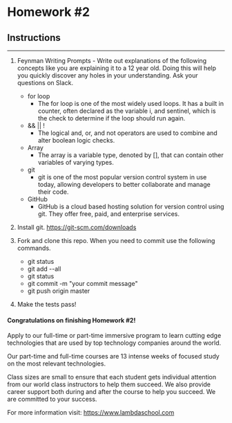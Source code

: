 # Homework #2

## Instructions
---
1. Feynman Writing Prompts - Write out explanations of the following concepts like you are explaining it to a 12 year old.  Doing this will help you quickly discover any holes in your understanding.  Ask your questions on Slack.
		
	* for loop
		* The for loop is one of the most widely used loops. It has a built in counter, often declared as the variable i, and sentinel, which is the check to determine if the loop should run again.
	* && || !
		* The logical and, or, and not operators are used to combine and alter boolean logic checks.
	* Array
		* The array is a variable type, denoted by [], that can contain other variables of varying types.
	* git
		* git is one of the most popular version control system in use today, allowing developers to better collaborate and manage their code.
	* GitHub
		* GitHub is a cloud based hosting solution for version control using git. They offer free, paid, and enterprise services.


2. Install git.  https://git-scm.com/downloads


3. Fork and clone this repo.  When you need to commit use the following commands.
		
	* git status
	* git add --all
	* git status
	* git commit -m "your commit message"
	* git push origin master


4. Make the tests pass!




#### Congratulations on finishing Homework #2!
Apply to our full-time or part-time immersive program to learn cutting edge technologies that are used by top technology companies around the world.

Our part-time and full-time courses are 13 intense weeks of focused study on the most relevant technologies.  

Class sizes are small to ensure that each student gets individual attention from our world class instructors to help them succeed.  We also provide career support both during and after the course to help you succeed.  We are committed to your success.

For more information visit: https://www.lambdaschool.com
